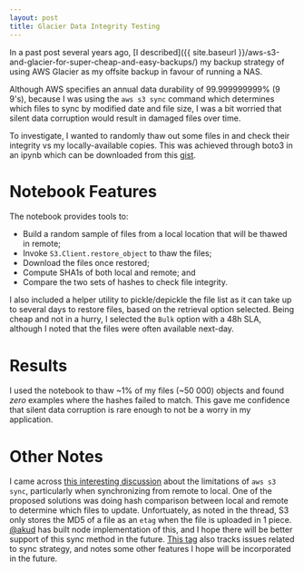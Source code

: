 ```yaml
---
layout: post
title: Glacier Data Integrity Testing
---
```


In a past post several years ago, [I described]({{ site.baseurl }}/aws-s3-and-glacier-for-super-cheap-and-easy-backups/) my backup strategy of using AWS Glacier as my offsite backup in favour of running a NAS.

Although AWS specifies an annual data durability of 99.999999999% (9 9's), because I was using the `aws s3 sync` command which determines which files to sync by modified date and file size, I was a bit worried that silent data corruption would result in damaged files over time.

To investigate, I wanted to randomly thaw out some files in and check their integrity vs my locally-available copies.  This was achieved through boto3 in an ipynb which can be downloaded from this [gist](https://gist.github.com/jwfu/45c347991dde7c6c3544aac33cdbcf66).

# Notebook Features

The notebook provides tools to:

- Build a random sample of files from a local location that will be thawed in remote;
- Invoke `S3.Client.restore_object` to thaw the files;
- Download the files once restored;
- Compute SHA1s of both local and remote; and
- Compare the two sets of hashes to check file integrity.

I also included a helper utility to pickle/depickle the file list as it can take up to several days to restore files, based on the retrieval option selected.  Being cheap and not in a hurry, I selected the `Bulk` option with a 48h SLA, although I noted that the files were often available next-day.

# Results

I used the notebook to thaw ~1% of my files (~50 000) objects and found _zero_ examples where the hashes failed to match.  This gave me confidence that silent data corruption is rare enough to not be a worry in my application.

# Other Notes

I came across [this interesting discussion](https://github.com/aws/aws-cli/issues/3415) about the limitations of `aws s3 sync`, particularly when synchronizing from remote to local.  One of the proposed solutions was doing hash comparison between local and remote to determine which files to update.  Unfortuately, as noted in the thread, S3 only stores the MD5 of a file as an `etag` when the file is uploaded in 1 piece.  [@akud](https://www.npmjs.com/package/@akud/aws-s3-sync-by-hash) has built node implementation of this, and I hope there will be better support of this sync method in the future.  [This tag](https://github.com/aws/aws-cli/labels/s3syncstrategy) also tracks issues related to sync strategy, and notes some other features I hope will be incorporated in the future.
